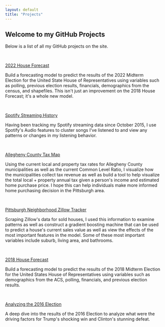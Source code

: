 ```yaml
---
layout: default
title: "Projects"
---
```


## Welcome to my GitHub Projects

Below is a list of all my GitHub projects on the site.

<br/>

[2022 House Forecast](https://scottonestak.github.io/Projects/2022_House_Forecast/2022_House_Forecast.html)

Build a forecasting model to predict the results of the 2022 Midterm Election for the United State House of Representatives using variables such as polling, previous election results, financials, demographics from the census, and shapefiles.  This isn't just an improvement on the 2018 House Forecast; it's a whole new model.

<br/>

[Spotify Streaming History](https://scottonestak.github.io/Projects/Spotify_Streaming_History/Spotify_Streaming_History.html)

Having been tracking my Spotify streaming data since October 2015, I use Spotify's Audio features to cluster songs I've listened to and view any patterns or changes in my listening behavior.

<br/>

[Allegheny County Tax Map](https://scottonestak.github.io/Projects/Allegheny_Tax_Map/Allegheny_Tax_Map.html)

Using the current local and property tax rates for Allegheny County municipalities as well as the current Common Level Ratio, I visualize how the municipalities collect tax revenue as well as build a tool to help visualize the total local + property annual tax given a person's income and estimated home purchase price.  I hope this can help individuals make more informed home purchasing decision in the Pittsburgh area.

<br/> 

[Pittsburgh Neighborhood Zillow Tracker](https://scottonestak.github.io/Projects/Pittsburgh_Zillow_Tracker/Pittsburgh_Zillow_Tracker.html)

Scraping Zillow's data for sold houses, I used this information to examine patterns as well as construct a gradient boosting machine that can be used to predict a house's current sales value as well as view the effects of the most important features in the model.  Some of these most important variables include suburb, living area, and bathrooms.

<br/>

[2018 House Forecast](https://scottonestak.github.io/Projects/2018_House_Forecast/2018_House_Forecast.html)

Build a forecasting model to predict the results of the 2018 Midterm Election for the United States House of Representatives using variables such as demographics from the ACS, polling, financials, and previous election results.

<br/>

[Analyzing the 2016 Election](https://scottonestak.github.io/Projects/2016_Election/2016_Election_Analysis.html)

A deep dive into the results of the 2016 Election to analyze what were the driving factors for Trump's shocking win and Clinton's stunning defeat.
